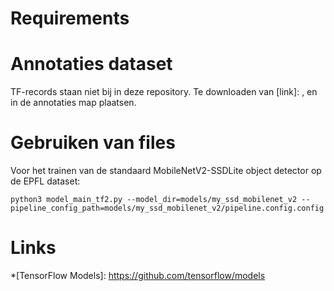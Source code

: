 Requirements
============


Annotaties dataset
==================
TF-records staan niet bij in deze repository. Te downloaden van [link]: , en in de annotaties map plaatsen.

Gebruiken van files
===================
Voor het trainen van de standaard MobileNetV2-SSDLite object detector op de EPFL dataset: 

```
python3 model_main_tf2.py --model_dir=models/my_ssd_mobilenet_v2 --pipeline_config_path=models/my_ssd_mobilenet_v2/pipeline.config.config
```

Links
=====
*[TensorFlow Models]: https://github.com/tensorflow/models
